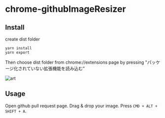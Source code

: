 # chrome-githubImageResizer

## Install 

create dist folder

```
yarn install
yarn export
```

Then choose dist folder from chrome://extensions page by pressing "パッケージ化されていない拡張機能を読み込む"

![art](art/chromeextensions-package-menu.png)


## Usage

Open github pull request page.
Drag & drop your image.
Press `CMD + ALT + SHIFT + A`.
